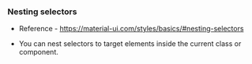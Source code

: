 ### Nesting selectors

- Reference - https://material-ui.com/styles/basics/#nesting-selectors

* You can nest selectors to target elements inside the current class or component.
